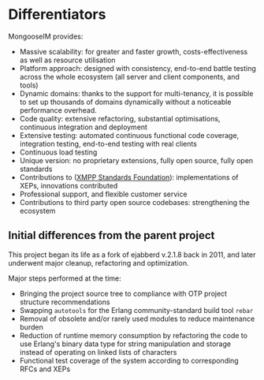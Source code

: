 # Differentiators

MongooseIM provides:

* Massive scalability: for greater and faster growth, costs-effectiveness as well as resource utilisation
* Platform approach: designed with consistency, end-to-end battle testing across the whole ecosystem (all server and client components, and tools)
* Dynamic domains: thanks to the support for multi-tenancy, it is possible to set up thousands of domains dynamically without a noticeable performance overhead.
* Code quality: extensive refactoring, substantial optimisations, continuous integration and deployment
* Extensive testing: automated continuous functional code coverage, integration testing, end-to-end testing with real clients
* Continuous load testing
* Unique version: no proprietary extensions, fully open source, fully open standards
* Contributions to ([XMPP Standards Foundation](https://xmpp.org/)): implementations of XEPs, innovations contributed
* Professional support, and flexible customer service
* Contributions to third party open source codebases: strengthening the ecosystem

## Initial differences from the parent project

This project began its life as a fork of ejabberd v.2.1.8 back in 2011, and later underwent major cleanup, refactoring and optimization.

Major steps performed at the time:

*   Bringing the project source tree to compliance with OTP project structure recommendations
*   Swapping `autotools` for the Erlang community-standard build tool `rebar`
*   Removal of obsolete and/or rarely used modules to reduce maintenance burden
*   Reduction of runtime memory consumption by refactoring the code
    to use Erlang's binary data type for string manipulation and storage
    instead of operating on linked lists of characters
*   Functional test coverage of the system according to corresponding
    RFCs and XEPs

